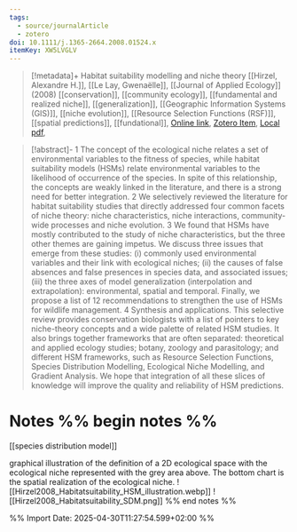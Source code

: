 ```yaml
---
tags:
  - source/journalArticle
  - zotero
doi: 10.1111/j.1365-2664.2008.01524.x
itemKey: XW5LVGLV
---
```

>[!metadata]+
> Habitat suitability modelling and niche theory
> [[Hirzel, Alexandre H.]], [[Le Lay, Gwenaëlle]], 
> [[Journal of Applied Ecology]] (2008)
> [[conservation]], [[community ecology]], [[fundamental and realized niche]], [[generalization]], [[Geographic Information Systems (GIS)]], [[niche evolution]], [[Resource Selection Functions (RSF)]], [[spatial predictions]], [[fundational]], 
> [Online link](https://onlinelibrary.wiley.com/doi/abs/10.1111/j.1365-2664.2008.01524.x), [Zotero Item](zotero://select/library/items/XW5LVGLV), [Local pdf](file://C:/Users/aburg/Documents/references/zotero/storage/WW9XPYC2/Hirzel2008_Habitatsuitability.pdf), 

>[!abstract]-
>1 The concept of the ecological niche relates a set of environmental variables to the fitness of species, while habitat suitability models (HSMs) relate environmental variables to the likelihood of occurrence of the species. In spite of this relationship, the concepts are weakly linked in the literature, and there is a strong need for better integration. 2 We selectively reviewed the literature for habitat suitability studies that directly addressed four common facets of niche theory: niche characteristics, niche interactions, community-wide processes and niche evolution. 3 We found that HSMs have mostly contributed to the study of niche characteristics, but the three other themes are gaining impetus. We discuss three issues that emerge from these studies: (i) commonly used environmental variables and their link with ecological niches; (ii) the causes of false absences and false presences in species data, and associated issues; (iii) the three axes of model generalization (interpolation and extrapolation): environmental, spatial and temporal. Finally, we propose a list of 12 recommendations to strengthen the use of HSMs for wildlife management. 4 Synthesis and applications. This selective review provides conservation biologists with a list of pointers to key niche-theory concepts and a wide palette of related HSM studies. It also brings together frameworks that are often separated: theoretical and applied ecology studies; botany, zoology and parasitology; and different HSM frameworks, such as Resource Selection Functions, Species Distribution Modelling, Ecological Niche Modelling, and Gradient Analysis. We hope that integration of all these slices of knowledge will improve the quality and reliability of HSM predictions.

# Notes %% begin notes %% 
[[species distribution model]]

 graphical illustration of the definition of a 2D ecological space with the ecological niche represented with the grey area above. The bottom chart is the spatial realization of the ecological niche.
![[Hirzel2008_Habitatsuitability_HSM_illustration.webp]]
![[Hirzel2008_Habitatsuitability_SDM.png]]
%% end notes %%




%% Import Date: 2025-04-30T11:27:54.599+02:00 %%
